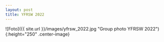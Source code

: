```yaml
---
layout: post
title: YFRSW 2022
---
```


<!--
It was great to be back in Glasgow for the <strong><a href="https://www.conversationaluserinterfaces.org/2022/" target="_blank" rel="noopener">Conversational User Interfaces (CUI)</a></strong> conference 2022!
Organized at the <strong>University of Strathclyde</strong> and the <strong>University of Glasgow</strong>, CUI offered three really exciting conference days!
-->

![Foto]({{ site.url }}/images/yfrsw_2022.jpg "Group photo YFRSW 2022"){:height="250" .center-image}
